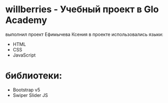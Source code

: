 # willberries - Учебный проект в Glo Academy
выполнил проект Ефимычева Ксения
в проекте использовались языки:
- HTML
- CSS
- JavaScript
# библиотеки:
- Bootstrap v5
- Swiper Slider JS
